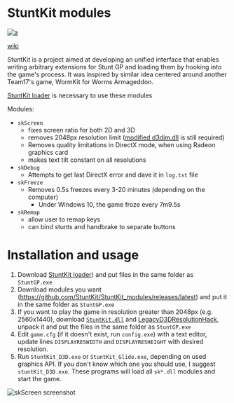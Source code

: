 StuntKit modules
===
[![a](https://discord.com/api/guilds/749260704447463495/widget.png?style=shield)](https://discord.gg/ykzAWnA)

[wiki](https://sgp.halamix2.pl/)

StuntKit is a project aimed at developing an unified interface that enables writing arbitrary extensions for Stunt GP and loading them by hooking into the game's process. It was inspired by similar idea centered around another Team17's game, WormKit for Worms Armageddon.

[StuntKit loader](https://github.com/StuntKit/StuntKit) is necessary to use these modules

Modules:

* `skScreen`
    * fixes screen ratio for both 2D and 3D
    * removes 2048px resolution limit ([modified d3dim.dll](https://github.com/UCyborg/LegacyD3DResolutionHack/releases/tag/v1.0.0) is still required)
    * Removes quality limitations in DirectX mode, when using Radeon graphics card
    * makes text tilt constant on all resolutions
* `skDebug`
    * Attempts to get last DirectX error and dave it in `log.txt` file
* `skFreeze`
    * Removes 0.5s freezes every 3-20 minutes (depending on the computer)
        * Under Windows 10, the game froze every 7m9.5s
* `skRemap`
    * allow user to remap keys
    * can bind stunts and handbrake to separate buttons

# Installation and usage

1. Download [StuntKit loader](https://github.com/StuntKit/StuntKit/releases/latest)) and put files in the same folder as `StuntGP.exe`
2. Download modules you want (https://github.com/StuntKit/StuntKit_modules/releases/latest) and put it in the same folder as `StuntGP.exe`
3. If you want to play the game in resolution greater than 2048px (e.g. 2560x1440), download  [`StuntKit.dll`](https://github.com/StuntKit/StuntKit/releases/) and [LegacyD3DResolutionHack](https://github.com/UCyborg/LegacyD3DResolutionHack/releases/tag/v1.0.0), unpack it and put the files in the same folder as `StuntGP.exe`
4. Edit `game.cfg` (if it doesn't exist, run `config.exe`) with a text editor, update lines `DISPLAYRESWIDTH` and `DISPLAYRESHEIGHT` with desired resolution.
5. Run `StuntKit_D3D.exe` or `StuntKit_Glide.exe`, depending on used graphics API. If you don't know which one you should use, I suggest `stuntKit_D3D.exe`. These programs will load all `sk*.dll` modules and start the game.

![skScreen screenshot](https://i.imgur.com/xLSMScZ.png)